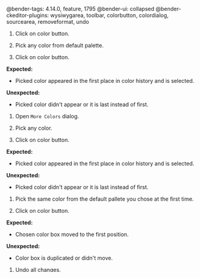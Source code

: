 @bender-tags: 4.14.0, feature, 1795
@bender-ui: collapsed
@bender-ckeditor-plugins: wysiwygarea, toolbar, colorbutton, colordialog, sourcearea, removeformat, undo

1. Click on color button.

1. Pick any color from default palette.

1. Click on color button.

  **Expected:**

  * Picked color appeared in the first place in color history and is selected.

  **Unexpected:**

  * Picked color didn't appear or it is last instead of first.

1. Open `More Colors` dialog.

1. Pick any color.

1. Click on color button.

  **Expected:**

  * Picked color appeared in the first place in color history and is selected.

  **Unexpected:**

  * Picked color didn't appear or it is last instead of first.

1. Pick the same color from the default pallete you chose at the first time.

1. Click on color button.

  **Expected:**

  * Chosen color box moved to the first position.

  **Unexpected:**

  * Color box is duplicated or didn't move.

1. Undo all changes.

1. Click on color button.

  **Expected:**

  * All color boxes are still visible.

  **Unexpected:**

  * Color boxes disappeared (some or all of them).

1. Repeat all previous steps for each editor type.
